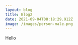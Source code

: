 ```yaml
---
layout: blog
title: Blog2
date: 2021-09-04T08:18:29.912Z
image: /images/person-male.png
---
```

Hello